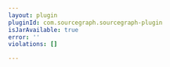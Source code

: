 ```yaml
---
layout: plugin
pluginId: com.sourcegraph.sourcegraph-plugin
isJarAvailable: true
error: ''
violations: []

---
```

